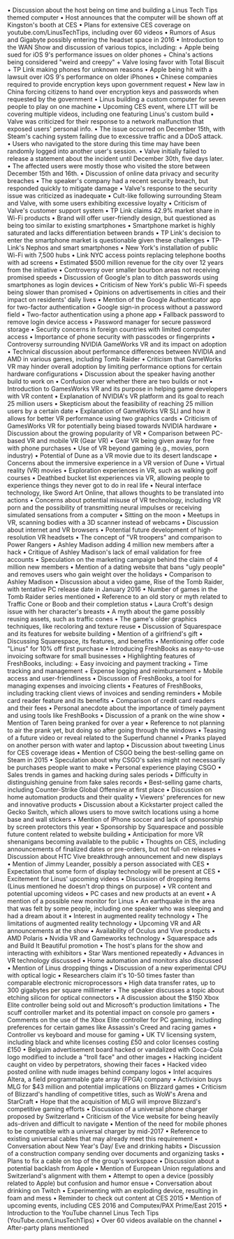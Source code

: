 • Discussion about the host being on time and building a Linus Tech Tips themed computer
• Host announces that the computer will be shown off at Kingston's booth at CES
• Plans for extensive CES coverage on youtube.com/LinusTechTips, including over 60 videos
• Rumors of Asus and Gigabyte possibly entering the headset space in 2016
• Introduction to the WAN Show and discussion of various topics, including:
	+ Apple being sued for iOS 9's performance issues on older phones
	+ China's actions being considered "weird and creepy"
	+ Valve losing favor with Total Biscuit
	+ TP Link making phones for unknown reasons
• Apple being hit with a lawsuit over iOS 9's performance on older iPhones
• Chinese companies required to provide encryption keys upon government request
• New law in China forcing citizens to hand over encryption keys and passwords when requested by the government
• Linus building a custom computer for seven people to play on one machine
• Upcoming CES event, where LTT will be covering multiple videos, including one featuring Linus's custom build
• Valve was criticized for their response to a network malfunction that exposed users' personal info.
• The issue occurred on December 15th, with Steam's caching system failing due to excessive traffic and a DDoS attack.
• Users who navigated to the store during this time may have been randomly logged into another user's session.
• Valve initially failed to release a statement about the incident until December 30th, five days later.
• The affected users were mostly those who visited the store between December 15th and 16th.
• Discussion of online data privacy and security breaches
• The speaker's company had a recent security breach, but responded quickly to mitigate damage
• Valve's response to the security issue was criticized as inadequate
• Cult-like following surrounding Steam and Valve, with some users exhibiting excessive loyalty
• Criticism of Valve's customer support system
• TP Link claims 42.9% market share in Wi-Fi products
• Brand will offer user-friendly design, but questioned as being too similar to existing smartphones
• Smartphone market is highly saturated and lacks differentiation between brands
• TP Link's decision to enter the smartphone market is questionable given these challenges
• TP-Link's Nephos and smart smartphones
• New York's installation of public Wi-Fi with 7,500 hubs
• Link NYC access points replacing telephone booths with ad screens
• Estimated $500 million revenue for the city over 12 years from the initiative
• Controversy over smaller bourbon areas not receiving promised speeds
• Discussion of Google's plan to ditch passwords using smartphones as login devices
• Criticism of New York's public Wi-Fi speeds being slower than promised
• Opinions on advertisements in cities and their impact on residents' daily lives
• Mention of the Google Authenticator app for two-factor authentication
• Google sign-in process without a password field
• Two-factor authentication using a phone app
• Fallback password to remove login device access
• Password manager for secure password storage
• Security concerns in foreign countries with limited computer access
• Importance of phone security with passcodes or fingerprints
• Controversy surrounding NVIDIA GameWorks VR and its impact on adoption
• Technical discussion about performance differences between NVIDIA and AMD in various games, including Tomb Raider
• Criticism that GameWorks VR may hinder overall adoption by limiting performance options for certain hardware configurations
• Discussion about the speaker having another build to work on
• Confusion over whether there are two builds or not
• Introduction to GamesWorks VR and its purpose in helping game developers with VR content
• Explanation of NVIDIA's VR platform and its goal to reach 25 million users
• Skepticism about the feasibility of reaching 25 million users by a certain date
• Explanation of GameWorks VR SLI and how it allows for better VR performance using two graphics cards
• Criticism of GamesWorks VR for potentially being biased towards NVIDIA hardware
• Discussion about the growing popularity of VR
• Comparison between PC-based VR and mobile VR (Gear VR)
• Gear VR being given away for free with phone purchases
• Use of VR beyond gaming (e.g., movies, porn industry)
• Potential of Dune as a VR movie due to its desert landscape
• Concerns about the immersive experience in a VR version of Dune
• Virtual reality (VR) movies
• Exploration experiences in VR, such as walking golf courses
• Deathbed bucket list experiences via VR, allowing people to experience things they never got to do in real life
• Neural interface technology, like Sword Art Online, that allows thoughts to be translated into actions
• Concerns about potential misuse of VR technology, including VR porn and the possibility of transmitting neural impulses or receiving simulated sensations from a computer
• Sitting on the moon
• Meetups in VR, scanning bodies with a 3D scanner instead of webcams
• Discussion about internet and VR browsers
• Potential future development of high-resolution VR headsets
• The concept of "VR troopers" and comparison to Power Rangers
• Ashley Madison adding 4 million new members after a hack
• Critique of Ashley Madison's lack of email validation for free accounts
• Speculation on the marketing campaign behind the claim of 4 million new members
• Mention of a dating website that bans "ugly people" and removes users who gain weight over the holidays
• Comparison to Ashley Madison
• Discussion about a video game, Rise of the Tomb Raider, with tentative PC release date in January 2016
• Number of games in the Tomb Raider series mentioned
• Reference to an old story or myth related to Traffic Cone or Boob and their completion status
• Laura Croft's design issue with her character's breasts
• A myth about the game possibly reusing assets, such as traffic cones
• The game's older graphics techniques, like recoloring and texture reuse
• Discussion of Squarespace and its features for website building
• Mention of a girlfriend's gift
• Discussing Squarespace, its features, and benefits
• Mentioning offer code "Linus" for 10% off first purchase
• Introducing FreshBooks as easy-to-use invoicing software for small businesses
• Highlighting features of FreshBooks, including:
	+ Easy invoicing and payment tracking
	+ Time tracking and management
	+ Expense logging and reimbursement
	+ Mobile access and user-friendliness
• Discussion of FreshBooks, a tool for managing expenses and invoicing clients
• Features of FreshBooks, including tracking client views of invoices and sending reminders
• Mobile card reader feature and its benefits
• Comparison of credit card readers and their fees
• Personal anecdote about the importance of timely payment and using tools like FreshBooks
• Discussion of a prank on the wine show
• Mention of Taren being pranked for over a year
• Reference to not planning to air the prank yet, but doing so after going through the windows
• Teasing of a future video or reveal related to the Superfund channel
• Pranks played on another person with water and laptop
• Discussion about tweeting Linus for CES coverage ideas
• Mention of CSGO being the best-selling game on Steam in 2015
• Speculation about why CSGO's sales might not necessarily be purchases people want to make
• Personal experience playing CSGO
• Sales trends in games and hacking during sales periods
• Difficulty in distinguishing genuine from fake sales records
• Best-selling game charts, including Counter-Strike Global Offensive at first place
• Discussion on home automation products and their quality
• Viewers' preferences for new and innovative products
• Discussion about a Kickstarter project called the Gecko Switch, which allows users to move switch locations using a home base and wall stickers
• Mention of iPhone soccer and lack of sponsorship by screen protectors this year
• Sponsorship by Squarespace and possible future content related to website building
• Anticipation for more VR shenanigans becoming available to the public
• Thoughts on CES, including announcements of finalized dates or pre-orders, but not full-on releases
• Discussion about HTC Vive breakthrough announcement and new displays
• Mention of Jimmy Leander, possibly a person associated with CES
• Expectation that some form of display technology will be present at CES
• Excitement for Linus' upcoming videos
• Discussion of dropping items (Linus mentioned he doesn't drop things on purpose)
• VR content and potential upcoming videos
• PC cases and new products at an event
• A mention of a possible new monitor for Linus
• An earthquake in the area that was felt by some people, including one speaker who was sleeping and had a dream about it
• Interest in augmented reality technology
• The limitations of augmented reality technology
• Upcoming VR and AR announcements at the show
• Availability of Oculus and Vive products
• AMD Polaris
• Nvidia VR and Gameworks technology
• Squarespace ads and Build It Beautiful promotion
• The host's plans for the show and interacting with exhibitors
• Star Wars mentioned repeatedly
• Advances in VR technology discussed
• Home automation and monitors also discussed
• Mention of Linus dropping things
• Discussion of a new experimental CPU with optical logic
• Researchers claim it's 10-50 times faster than comparable electronic microprocessors
• High data transfer rates, up to 300 gigabytes per square millimeter
• The speaker discusses a topic about etching silicon for optical connectors
• A discussion about the $150 Xbox Elite controller being sold out and Microsoft's production limitations
• The scuff controller market and its potential impact on console pro gamers
• Comments on the use of the Xbox Elite controller for PC gaming, including preferences for certain games like Assassin's Creed and racing games
• Controller vs keyboard and mouse for gaming
• UK TV licensing system, including black and white licenses costing £50 and color licenses costing £150
• Belguim advertisement board hacked or vandalized with Coca-Cola logo modified to include a "troll face" and other images
• Hacking incident caught on video by perpetrators, showing their faces
• Hacked video posted online with nude images behind company logos
• Intel acquires Altera, a field programmable gate array (FPGA) company
• Activision buys MLG for $43 million and potential implications on Blizzard games
• Criticism of Blizzard's handling of competitive titles, such as WoW's Arena and StarCraft
• Hope that the acquisition of MLG will improve Blizzard's competitive gaming efforts
• Discussion of a universal phone charger proposed by Switzerland
• Criticism of the Vice website for being heavily ads-driven and difficult to navigate
• Mention of the need for mobile phones to be compatible with a universal charger by mid-2017
• Reference to existing universal cables that may already meet this requirement
• Conversation about New Year's Day/ Eve and drinking habits
• Discussion of a construction company sending over documents and organizing tasks
• Plans to fix a cable on top of the group's workspace
• Discussion about a potential backlash from Apple
• Mention of European Union regulations and Switzerland's alignment with them
• Attempt to open a device (possibly related to Apple) but confusion and humor ensue
• Conversation about drinking on Twitch
• Experimenting with an exploding device, resulting in foam and mess
• Reminder to check out content at CES 2015
• Mention of upcoming events, including CES 2016 and Computex/PAX Prime/East 2015
• Introduction to the YouTube channel Linus Tech Tips (YouTube.com/LinusTechTips)
• Over 60 videos available on the channel
• After-party plans mentioned